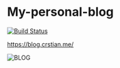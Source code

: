 # My-personal-blog
[![Build Status](https://drone.crstian.me/api/badges/Crstian19/My-personal-blog/status.svg?ref=refs/heads/Main)](https://drone.crstian.me/Crstian19/My-personal-blog)

https://blog.crstian.me/

![BLOG](https://raw.githubusercontent.com/Crstian19/My-personal-blog/master/image_2020-06-10_11-58-41.png)